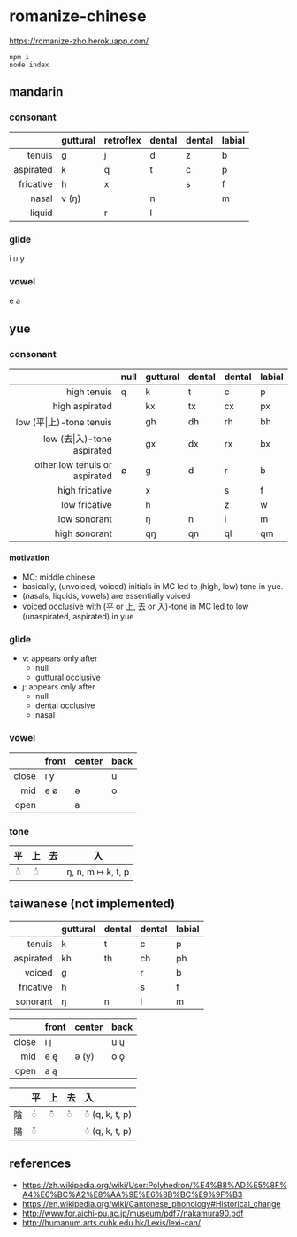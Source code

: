 # romanize-chinese

https://romanize-zho.herokuapp.com/

```
npm i
node index
```

## mandarin

### consonant

|           | guttural | retroflex | dental | dental | labial |
| --------: | :------- | :-------- | :----- | :----- | :----- |
|    tenuis | g        | j         | d      | z      | b      |
| aspirated | k        | q         | t      | c      | p      |
| fricative | h        | x         |        | s      | f      |
|     nasal | v (ŋ)    |           | n      |        | m      |
|    liquid |          | r         | l      |        |        |

### glide

i u y

### vowel

e a

## yue

### consonant

|                               | null | guttural | dental | dental | labial |
| ----------------------------: | :--- | :------- | :----- | :----- | :----- |
|                   high tenuis | q    | k        | t      | c      | p      |
|                high aspirated |      | kx       | tx     | cx     | px     |
|      low (平\|上)-tone tenuis |      | gh       | dh     | rh     | bh     |
|   low (去\|入)-tone aspirated |      | gx       | dx     | rx     | bx     |
| other low tenuis or aspirated | ∅    | g        | d      | r      | b      |
|                high fricative |      | x        |        | s      | f      |
|                 low fricative |      | h        |        | z      | w      |
|                  low sonorant |      | ŋ        | n      | l      | m      |
|                 high sonorant |      | qŋ       | qn     | ql     | qm     |


#### motivation
- MC: middle chinese
- basically, (unvoiced, voiced) initials in MC led to (high, low) tone in yue.
- (nasals, liquids, vowels) are essentially voiced
- voiced occlusive with (平 or 上, 去 or 入)-tone in MC led to low (unaspirated, aspirated) in yue

### glide

- v: appears only after
  - null
  - guttural occlusive
- ȷ: appears only after
  - null
  - dental occlusive
  - nasal

### vowel

|       | front | center | back |
| ----: | :---- | :----- | :--- |
| close | ı y   |        | u    |
|   mid | e ø   | ə      | o    |
|  open |       | a      |      |

### tone

|  平   |  上   |  去   |        入         |
| :---: | :---: | :---: | :---------------: |
|   ◌̀   |   ◌́   |       | ŋ, n, m ↦ k, t, p |

## taiwanese (not implemented)

|           | guttural | dental | dental | labial |
| --------: | :------- | :----- | :----- | :----- |
|    tenuis | k        | t      | c      | p      |
| aspirated | kh       | th     | ch     | ph     |
|    voiced | g        |        | r      | b      |
| fricative | h        |        | s      | f      |
|  sonorant | ŋ        | n      | l      | m      |

|       | front | center | back |
| ----: | :---- | :----- | :--- |
| close | i į   |        | u ų  |
|   mid | e ę   | ə (y)  | o ǫ  |
|  open | a ą   |        |      |

|      | 平   | 上   | 去   | 入             |
| ---: | :--- | :--- | :--- | :------------- |
|   陰 | ◌́    | ◌̂    | ◌̀    | ◌̀ (q, k, t, p) |
|   陽 | ◌̌    |      |      | ◌́ (q, k, t, p) |

## references

- https://zh.wikipedia.org/wiki/User:Polyhedron/%E4%B8%AD%E5%8F%A4%E6%BC%A2%E8%AA%9E%E6%8B%BC%E9%9F%B3
- https://en.wikipedia.org/wiki/Cantonese_phonology#Historical_change
- http://www.for.aichi-pu.ac.jp/museum/pdf7/nakamura90.pdf
- http://humanum.arts.cuhk.edu.hk/Lexis/lexi-can/